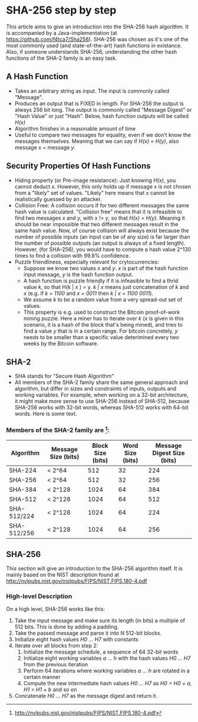 # SHA-256 step by step

This article aims to give an introduction into the SHA-256 hash algorithm. It is accompanied by a Java-implementation (at https://github.com/f4tca7/Sha256). SHA-256 was chosen as it's one of the most commonly used (and state-of-the-art) hash functions in existance. Also, if someone understands SHA-256, understanding the other hash functions of the SHA-2 family is an easy task.

## A Hash Function
- Takes an arbitrary string as input. The input is commonly called "Message".
- Produces an output that is FIXED in length. For SHA-256 the output is always 256 bit long. The output is commonly called "Message Digest" or "Hash Value" or just "Hash". Below, hash function outputs will be called *H(x)*
- Algorithm finishes in a reasonable amount of time
- Useful to compare two messages for equality, even if we don't know the messages themselves. Meaning that we can say if *H(x) = H(y)*, also message *x* = message *y*.

## Security Properties Of Hash Functions
- Hiding property (or Pre-image resistance): Just knowing *H(x)*, you cannot deduct *x*. However, this only holds up if message *x* is not chosen from a "likely" set of values. "Likely" here means that x cannot be realistically guessed by an attacker.
- Collision Free: A collision occurs if for two different messages the same hash value is calculated. "Collision free" means that it is infeasible to find two messages *x* and *y*, with *x != y*, so that *H(x) = H(y)*. Meaning it should be near impossible that two different messages result in the same hash value. Now, of course collision will always exist because the number of possible inputs (an input can be of any size) is far larger than the number of possible outputs (an output is always of a fixed length). However, (for SHA-256), you would have to compute a hash value 2^130 times to find a collision with 99.8% confidence. 
- Puzzle friendliness, especially relevant for crytocurrencies: 
  - Suppose we know two values *x* and *y*. *x* is part of the hash function input message, *y* is the hash function output. 
  - A hash function is puzzle friendly if it is infeasible to find a thrid value *k*, so that H(k | x ) = y. *k | x* means just concatenation of *k* and *x* (e.g. if *k = 1100* and *x = 0011* then *k | x = 1100 0011*). 
  - We assume *k* to be a random value from a very spread-out set of values.
  - This property is e.g. used to construct the Bitcoin proof-of-work mining puzzle. Here a miner has to iterate over *k* (*x* is given in this scenario, it is a hash of the block that's being mined), and tries to find a value *y* that is in a certain range. For bitcoin concretely, *y* needs to be smaller than a specific value deterimined every two weeks by the Bitcoin software.


## SHA-2
- SHA stands for "Secure Hash Algorithm"
- All members of the SHA-2 family share the same general approach and algorithm, but differ in sizes and constraints of inputs, outputs and working variables. For example, when working on a 32-bit architecture, it might make more sense to use SHA-256 instead of SHA-512, because SHA-256 works with 32-bit words, whereas SHA-512 works with 64-bit words.
Here is some text.

### Members of the SHA-2 family are [^fn1]: 

| Algorithm   | Message Size (bits) | Block Size (bits) | Word Size (bits) | Message Digest Size (bits) |
|-------------|---------------------|-------------------|------------------|----------------------------|
| SHA-224     | < 2^64              | 512               | 32               | 224                        |
| SHA-256     | < 2^64              | 512               | 32               | 256                        |
| SHA-384     | < 2^128             | 1024              | 64               | 384                        |
| SHA-512     | < 2^128             | 1024              | 64               | 512                        |
| SHA-512/224 | < 2^128             | 1024              | 64               | 224                        |
| SHA-512/256 | < 2^128             | 1024              | 64               | 256                        |


## SHA-256

This section will give an introduction to the SHA-256 algorithm itself. It is mainly based on the NIST description found at 
http://nvlpubs.nist.gov/nistpubs/FIPS/NIST.FIPS.180-4.pdf 

### High-level Description

On a high level, SHA-256 works like this:

1. Take the input message and make sure its length (in bits) a multiple of 512 bits. This is done by adding a padding.
2. Take the passed message and parse it into *N* 512-bit blocks. 
3. Initialize eight hash values *H0 ... H7* with constants
4. Iterate over all blocks from step 2:
   1. Initialize the message schedule, a sequence of 64 32-bit words
   2. Initialize eight working variables *a ... h* with the hash values *H0 ... H7* from the previous iteration
   3. Perform 64 iterations where working variables *a ... h* are rotated in a certain manner
   4. Compute the new intermediate hash values *H0 ... H7* as *H0 = H0 + a*, *H1 = H1 + b* and so on
5. Concatenate *H0 ... H7* as the message digest and return it.










[^fn1]: http://nvlpubs.nist.gov/nistpubs/FIPS/NIST.FIPS.180-4.pdf